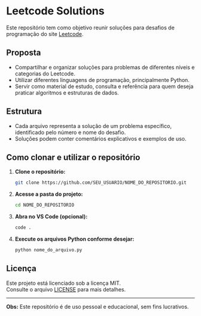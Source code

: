 # Leetcode Solutions

Este repositório tem como objetivo reunir soluções para desafios de programação do site [Leetcode](https://leetcode.com/).

## Proposta

- Compartilhar e organizar soluções para problemas de diferentes níveis e categorias do Leetcode.
- Utilizar diferentes linguagens de programação, principalmente Python.
- Servir como material de estudo, consulta e referência para quem deseja praticar algoritmos e estruturas de dados.

## Estrutura

- Cada arquivo representa a solução de um problema específico, identificado pelo número e nome do desafio.
- Soluções podem conter comentários explicativos e exemplos de uso.

## Como clonar e utilizar o repositório

1. **Clone o repositório:**
   ```sh
   git clone https://github.com/SEU_USUARIO/NOME_DO_REPOSITORIO.git
   ```
2. **Acesse a pasta do projeto:**
   ```sh
   cd NOME_DO_REPOSITORIO
   ```
3. **Abra no VS Code (opcional):**
   ```sh
   code .
   ```
4. **Execute os arquivos Python conforme desejar:**
   ```sh
   python nome_do_arquivo.py
   ```

## Licença

Este projeto está licenciado sob a licença MIT.  
Consulte o arquivo [LICENSE](LICENSE) para mais detalhes.

---

**Obs:** Este repositório é de uso pessoal e educacional, sem fins lucrativos.
